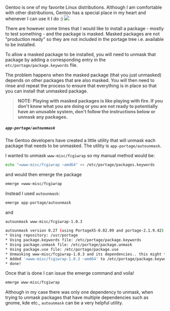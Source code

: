 Gentoo is one of my favorite Linux distributions. Although I am comfortable with other distributions, Gentoo has a special place in my heart and whenever I can use it I do :)
<img class="post-image" src="{{ cdnUrl }}/files/gentoo.png" />

There are however some times that I would like to install a package - mostly to test something - and the package is masked. Masked packages are not "production ready" so they are not included in the portage tree i.e. available to be installed.

To allow a masked package to be installed, you will need to unmask that package by adding a corresponding entry in the `etc/portage/package.keywords` file.

The problem happens when the masked package (that you just unmasked) depends on other packages that are also masked. You will then need to rinse and repeat the process to ensure that everything is in place so that you can install that unmasked package.

> **NOTE: Playing with masked packages is like playing with fire. If you don't know what you are doing or you are not ready to potentially have an unusable system, don't follow the instructions below or unmask any packages.**

##### `app-portage/autounmask`

The Gentoo developers have created a little utility that will unmask each package that needs to be unmasked. The utility is `app-portage/autounmask`.

I wanted to unmask `www-misc/fcgiwrap` so my manual method would be:

```sh
echo "=www-misc/fcgiwrap ~amd64" >> /etc/portage/packages.keywords
```

and would then emerge the package

```sh
emerge =www-misc/fcgiwrap
```

Instead I used `autounmask`:

```sh
emerge app-portage/autounmask
```

and

```sh
autounmask www-misc/fcgiwrap-1.0.3

autounmask version 0.27 (using PortageXS-0.02.09 and portage-2.1.9.42)
* Using repository: /usr/portage
* Using package.keywords file: /etc/portage/package.keywords
* Using package.unmask file: /etc/portage/package.unmask
* Using package.use file: /etc/portage/package.use
* Unmasking www-misc/fcgiwrap-1.0.3 and its dependencies.. this might take a while..
* Added '=www-misc/fcgiwrap-1.0.3 ~amd64' to /etc/portage/package.keywords
* done!
```

Once that is done I can issue the emerge command and voila!

```sh
emerge www-misc/fcgiwrap
```

Although in my case there was only one dependency to unmask, when trying to unmask packages that have multiple dependencies such as gnome, kde etc., `autounmask` can be a very helpful utility.